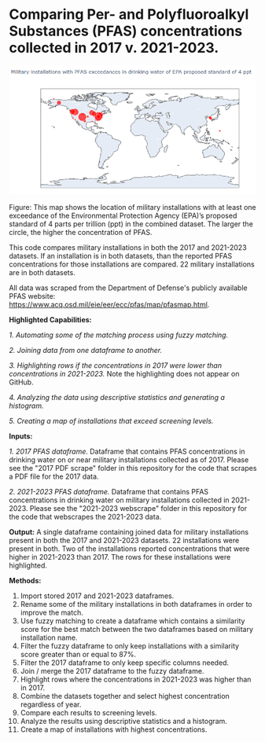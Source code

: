 <h1> Comparing Per- and Polyfluoroalkyl Substances (PFAS) concentrations collected in 2017 v. 2021-2023. </h1>

<img src="https://github.com/department-of-veterans-affairs/DAPM-PFAS-PACT-ACT/blob/main/compare%202017%20and%202021-2023/combined%20map.png">
<p>Figure: This map shows the location of military installations with at least one exceedance of the Environmental Protection Agency (EPA)’s proposed standard of 4 parts per trillion (ppt) in the combined dataset. The larger the circle, the higher the concentration of PFAS. </p>

This code compares military installations in both the 2017 and 2021-2023 datasets. If an installation is in both datasets, than the reported PFAS concentrations for those installations are compared. 22 military installations are in both datasets.

All data was scraped from the Department of Defense's publicly available PFAS website: https://www.acq.osd.mil/eie/eer/ecc/pfas/map/pfasmap.html. 

<b>Highlighted Capabilities:</b>

<i>1. Automating some of the matching process using fuzzy matching.</i>

<i>2. Joining data from one dataframe to another. </i>

<i>3. Highlighting rows if the concentrations in 2017 were lower than concentrations in 2021-2023.</i> Note the highlighting does not appear on GitHub. 

<i>4. Analyzing the data using descriptive statistics and generating a histogram.</i>

<i>5. Creating a map of installations that exceed screening levels.</i>

<b>Inputs:</b>

<i>1. 2017 PFAS dataframe.</i> Dataframe that contains PFAS concentrations in drinking water on or near military installations collected as of 2017. Please see the "2017 PDF scrape" folder in this repository for the code that scrapes a PDF file for the 2017 data. 

<i>2. 2021-2023 PFAS dataframe.</i> Dataframe that contains PFAS concentrations in drinking water on military installations collected in 2021-2023. Please see the "2021-2023 webscrape" folder in this repository for the code that webscrapes the 2021-2023 data. 

<b>Output:</b> A single dataframe containing joined data for military installations present in both the 2017 and 2021-2023 datasets. 22 installations were present in both. Two of the installations reported concentrations that were higher in 2021-2023 than 2017. The rows for these installations were highlighted. 

<b>Methods:</b>
1. Import stored 2017 and 2021-2023 dataframes.
2. Rename some of the military installations in both dataframes in order to improve the match.
3. Use fuzzy matching to create a dataframe which contains a similarity score for the best match between the two dataframes based on military installation name.
4. Filter the fuzzy dataframe to only keep installations with a similarity score greater than or equal to 87%.
5. Filter the 2017 dataframe to only keep specific columns needed.
6. Join / merge the 2017 dataframe to the fuzzy dataframe.
7. Highlight rows where the concentrations in 2021-2023 was higher than in 2017.
8. Combine the datasets together and select highest concentration regardless of year.
9. Compare each results to screening levels. 
10. Analyze the results using descriptive statistics and a histogram.
11. Create a map of installations with highest concentrations. 
